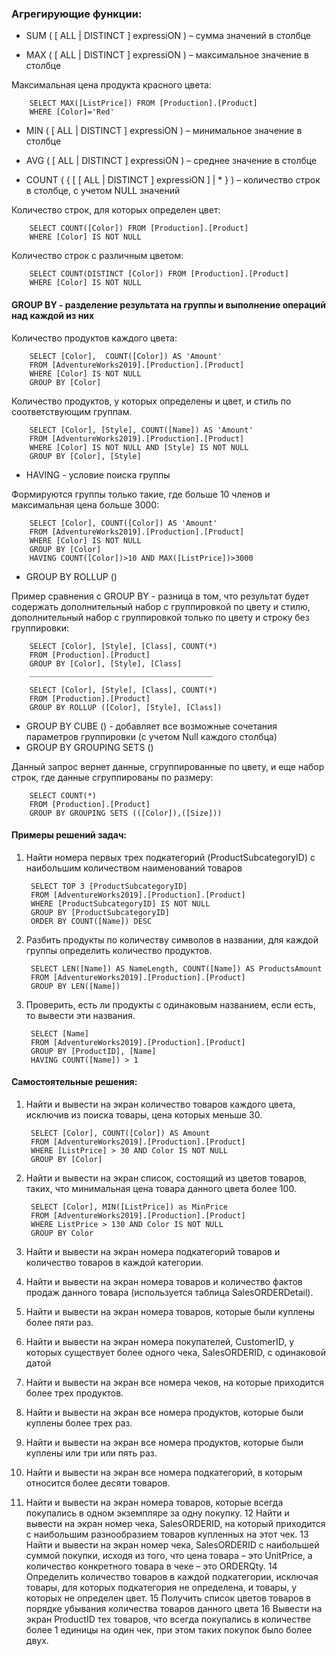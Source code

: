### Агрегирующие функции:
- SUM ( [ ALL | DISTINCT ] expressiON ) – сумма значений в столбце

- MAX ( [ ALL | DISTINCT ] expressiON ) – максимальное значение в столбце

Максимальная цена продукта красного цвета:

        SELECT MAX([ListPrice]) FROM [Production].[Product]
        WHERE [Color]='Red'
- MIN ( [ ALL | DISTINCT ] expressiON ) – минимальное значение в столбце

- AVG ( [ ALL | DISTINCT ] expressiON ) – среднее значение в столбце

- COUNT ( { [ [ ALL | DISTINCT ] expressiON ] | * } ) – количество строк в столбце,
с учетом NULL значений

Количество строк, для которых определен цвет:

        SELECT COUNT([Color]) FROM [Production].[Product]
        WHERE [Color] IS NOT NULL
Количество строк с различным цветом:

        SELECT COUNT(DISTINCT [Color]) FROM [Production].[Product]
        WHERE [Color] IS NOT NULL

#### GROUP BY - разделение результата на группы и выполнение операций над каждой из них
Количество продуктов каждого цвета:

        SELECT [Color],  COUNT([Color]) AS 'Amount'
        FROM [AdventureWorks2019].[Production].[Product]
        WHERE [Color] IS NOT NULL
        GROUP BY [Color]
Количество продуктов, у которых определены и цвет, и стиль по соответствующим группам.
        
        SELECT [Color], [Style], COUNT([Name]) AS 'Amount'
        FROM [AdventureWorks2019].[Production].[Product]
        WHERE [Color] IS NOT NULL AND [Style] IS NOT NULL
        GROUP BY [Color], [Style]
        
- HAVING - условие поиска группы

Формируются группы только такие, где больше 10 членов и максимальная цена больше 3000:

        SELECT [Color], COUNT([Color]) AS 'Amount'
        FROM [AdventureWorks2019].[Production].[Product]
        WHERE [Color] IS NOT NULL
        GROUP BY [Color]
        HAVING COUNT([Color])>10 AND MAX([ListPrice])>3000

- GROUP BY ROLLUP ()

Пример сравнения с GROUP BY - разница в том, что результат будет содержать дополнительный набор с группировкой по цвету и стилю, дополнительный
набор с группировкой только по цвету и строку без группировки:

        SELECT [Color], [Style], [Class], COUNT(*)
        FROM [Production].[Product]
        GROUP BY [Color], [Style], [Class]
        _________________________________________
        
        SELECT [Color], [Style], [Class], COUNT(*)
        FROM [Production].[Product]
        GROUP BY ROLLUP ([Color], [Style], [Class])
- GROUP BY CUBE () - добавляет все возможные сочетания параметров группировки (с учетом Null каждого столбца)
- GROUP BY GROUPING SETS ()

Данный запрос вернет данные, сгруппированные по цвету, и еще набор строк,
где данные сгруппированы по размеру:

        SELECT COUNT(*)
        FROM [Production].[Product]
        GROUP BY GROUPING SETS (([Color]),([Size]))

#### Примеры решений задач:
1. Найти номера первых трех подкатегорий (ProductSubcategoryID) с наибольшим количеством наименований товаров

        SELECT TOP 3 [ProductSubcategoryID]
        FROM [AdventureWorks2019].[Production].[Product]
        WHERE [ProductSubcategoryID] IS NOT NULL
        GROUP BY [ProductSubcategoryID]
        ORDER BY COUNT([Name]) DESC
2. Разбить продукты по количеству символов в названии, для каждой группы определить количество продуктов.

        SELECT LEN([Name]) AS NameLength, COUNT([Name]) AS ProductsAmount
        FROM [AdventureWorks2019].[Production].[Product]
        GROUP BY LEN([Name])
3. Проверить, есть ли продукты с одинаковым названием, если есть, то вывести эти названия.

        SELECT [Name]
        FROM [AdventureWorks2019].[Production].[Product]
        GROUP BY [ProductID], [Name]
        HAVING COUNT([Name]) > 1
#### Самостоятельные решения:
1. Найти и вывести на экран количество товаров каждого цвета, исключив из поиска товары, цена которых меньше 30.

        SELECT [Color], COUNT([Color]) AS Amount
        FROM [AdventureWorks2019].[Production].[Product]
        WHERE [ListPrice] > 30 AND Color IS NOT NULL
        GROUP BY [Color]
2. Найти и вывести на экран список, состоящий из цветов товаров, таких, что минимальная цена товара данного цвета более 100.

        SELECT [Color], MIN([ListPrice]) as MinPrice
        FROM [AdventureWorks2019].[Production].[Product]
        WHERE ListPrice > 130 AND Color IS NOT NULL
        GROUP BY Color
3. Найти и вывести на экран номера подкатегорий товаров и количество товаров в каждой категории.


4. Найти и вывести на экран номера товаров и количество фактов продаж данного
товара (используется таблица SalesORDERDetail).

5. Найти и вывести на экран номера товаров, которые были куплены более пяти
раз.

6. Найти и вывести на экран номера покупателей, CustomerID, у которых
существует более одного чека, SalesORDERID, с одинаковой датой

7. Найти и вывести на экран все номера чеков, на которые приходится более трех
продуктов.
8. Найти и вывести на экран все номера продуктов, которые были куплены более
трех раз.
9. Найти и вывести на экран все номера продуктов, которые были куплены или
три или пять раз.
10. Найти и вывести на экран все номера подкатегорий, в которым относится
более десяти товаров.
11. Найти и вывести на экран номера товаров, которые всегда покупались в
одном экземпляре за одну покупку.
12 Найти и вывести на экран номер чека, SalesORDERID, на который приходится
с наибольшим разнообразием товаров купленных на этот чек.
13 Найти и вывести на экран номер чека, SalesORDERID с наибольшей суммой
покупки, исходя из того, что цена товара – это UnitPrice, а количество
конкретного товара в чеке – это ORDERQty.
14 Определить количество товаров в каждой подкатегории, исключая товары,
для которых подкатегория не определена, и товары, у которых не определен цвет.
15 Получить список цветов товаров в порядке убывания количества товаров
данного цвета
16 Вывести на экран ProductID тех товаров, что всегда покупались в количестве
более 1 единицы на один чек, при этом таких покупок было более двух.
